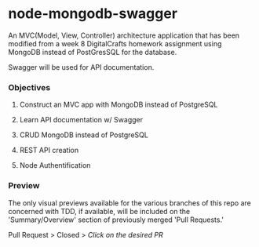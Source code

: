 # node-mongodb-swagger

An MVC(Model, View, Controller) architecture application that has been modified from a week 8 DigitalCrafts homework assignment using MongoDB instead of PostGresSQL for the database. 

Swagger will be used for API documentation. 

### Objectives
1. Construct an MVC app with MongoDB instead of PostgreSQL

2. Learn API documentation w/ Swagger

3. CRUD MongoDB instead of PostgreSQL

4. REST API creation

5. Node Authentification

### Preview

The only visual previews available for the various branches of this repo are concerned with TDD, if available, will be included on the 'Summary/Overview' section of previously merged 'Pull Requests.'

Pull Request > Closed > *Click on the desired PR*












